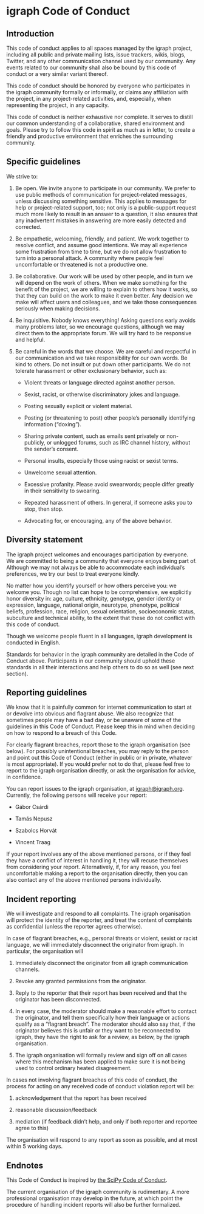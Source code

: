 # igraph Code of Conduct

## Introduction

This code of conduct applies to all spaces managed by the igraph project,
including all public and private mailing lists, issue trackers, wikis, blogs,
Twitter, and any other communication channel used by our community. Any events
related to our community shall also be bound by this code of conduct or a very
similar variant thereof.

This code of conduct should be honored by everyone who participates in the
igraph community formally or informally, or claims any affiliation with the
project, in any project-related activities, and, especially, when representing
the project, in any capacity.

This code of conduct is neither exhaustive nor complete. It serves to distill
our common understanding of a collaborative, shared environment and goals.
Please try to follow this code in spirit as much as in letter, to create
a friendly and productive environment that enriches the surrounding community.

## Specific guidelines

We strive to:

1. Be open. We invite anyone to participate in our community. We prefer to use
   public methods of communication for project-related messages, unless
   discussing something sensitive. This applies to messages for help or
   project-related support, too; not only is a public-support request much more
   likely to result in an answer to a question, it also ensures that any
   inadvertent mistakes in answering are more easily detected and corrected.

2. Be empathetic, welcoming, friendly, and patient. We work together to resolve
   conflict, and assume good intentions. We may all experience some frustration
   from time to time, but we do not allow frustration to turn into a personal
   attack. A community where people feel uncomfortable or threatened is not a
   productive one.

3. Be collaborative. Our work will be used by other people, and in turn we will
   depend on the work of others. When we make something for the benefit of the
   project, we are willing to explain to others how it works, so that they can
   build on the work to make it even better. Any decision we make will affect
   users and colleagues, and we take those consequences seriously when making
   decisions.

4. Be inquisitive. Nobody knows everything! Asking questions early avoids many
   problems later, so we encourage questions, although we may direct them to
   the appropriate forum. We will try hard to be responsive and helpful.

5. Be careful in the words that we choose. We are careful and respectful in
   our communication and we take responsibility for our own words. Be kind to
   others. Do not insult or put down other participants. We do not tolerate
   harassment or other exclusionary behavior, such as:

    * Violent threats or language directed against another person.

    * Sexist, racist, or otherwise discriminatory jokes and language.

   * Posting sexually explicit or violent material.

   * Posting (or threatening to post) other people’s personally identifying
     information (“doxing”).

   * Sharing private content, such as emails sent privately or non-publicly,
      or unlogged forums, such as IRC channel history, without the sender’s consent.

    * Personal insults, especially those using racist or sexist terms.

   * Unwelcome sexual attention.

   * Excessive profanity. Please avoid swearwords; people differ greatly in
     their sensitivity to swearing.

   * Repeated harassment of others. In general, if someone asks you to stop,
     then stop.

   * Advocating for, or encouraging, any of the above behavior.

## Diversity statement

The igraph project welcomes and encourages participation by everyone. We are
committed to being a community that everyone enjoys being part of. Although
we may not always be able to accommodate each individual’s preferences, we try
our best to treat everyone kindly.

No matter how you identify yourself or how others perceive you: we welcome you.
Though no list can hope to be comprehensive, we explicitly honor diversity in:
age, culture, ethnicity, genotype, gender identity or expression, language,
national origin, neurotype, phenotype, political beliefs, profession, race,
religion, sexual orientation, socioeconomic status, subculture and technical
ability, to the extent that these do not conflict with this code of conduct.

Though we welcome people fluent in all languages, igraph development is
conducted in English.

Standards for behavior in the igraph community are detailed in the Code of
Conduct above. Participants in our community should uphold these standards
in all their interactions and help others to do so as well (see next section).

## Reporting guidelines

We know that it is painfully common for internet communication to start at or
devolve into obvious and flagrant abuse. We also recognize that sometimes
people may have a bad day, or be unaware of some of the guidelines in this Code
of Conduct. Please keep this in mind when deciding on how to respond to a
breach of this Code.

For clearly flagrant breaches, report those to the igraph organisation
(see below). For possibly unintentional breaches, you may reply to the person
and point out this Code of Conduct (either in public or in private, whatever is
most appropriate). If you would prefer not to do that, please feel free to
report to the igraph organisation directly, or ask the organisation for
advice, in confidence.

You can report issues to the igraph organisation, at <igraph@igraph.org>.
Currently, the following persons will receive your report:

* Gábor Csárdi

* Tamás Nepusz

* Szabolcs Horvát

* Vincent Traag

If your report involves any of the above mentioned persons, or if they feel
they have a conflict of interest in handling it, they will recuse themselves
from considering your report. Alternatively, if, for any reason, you feel
uncomfortable making a report to the organisation directly, then you can also
contact any of the above mentioned persons individually.

## Incident reporting

We will investigate and respond to all complaints. The igraph organisation will
protect the identity of the reporter, and treat the content of complaints as
confidential (unless the reporter agrees otherwise).

In case of flagrant breaches, e.g., personal threats or violent, sexist or
racist language, we will immediately disconnect the originator from igraph. In
particular, the organisation will

1. Immediately disconnect the originator from all igraph communication channels.

2. Revoke any granted permissions from the originator.

3. Reply to the reporter that their report has been received and that the
   originator has been disconnected.

4. In every case, the moderator should make a reasonable effort to contact the
   originator, and tell them specifically how their language or actions qualify
   as a “flagrant breach”. The moderator should also say that, if the
   originator believes this is unfair or they want to be reconnected to igraph,
   they have the right to ask for a review, as below, by the igraph
   organisation.

5. The igraph organisation will formally review and sign off on all cases
   where this mechanism has been applied to make sure it is not being
   used to control ordinary heated disagreement.

In cases not involving flagrant breaches of this code of conduct, the process
for acting on any received code of conduct violation report will be:

1. acknowledgement that the report has been received

2. reasonable discussion/feedback

3. mediation (if feedback didn’t help, and only if both reporter and reportee
   agree to this)

The organisation will respond to any report as soon as possible, and at most
within 5 working days.

## Endnotes

This Code of Conduct is inspired by [the SciPy Code of Conduct](https://docs.scipy.org/doc/scipy/reference/dev/conduct/code_of_conduct.html).

The current organisation of the igraph community is rudimentary. A more
professional organisation may develop in the future, at which point the
procedure of handling incident reports will also be further formalized.
